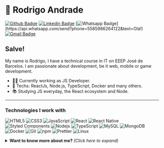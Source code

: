 # :purple_heart: Rodrigo Andrade

[![Github Badge](https://img.shields.io/badge/-Github-000?style=flat-square&logo=Github&logoColor=white&link=https://github.com/RodrigoAndrade085)](https://github.com/RodrigoAndrade085)
[![Linkedin Badge](https://img.shields.io/badge/-LinkedIn-blue?style=flat-square&logo=Linkedin&logoColor=white&link=https://www.linkedin.com/in/rodrigo-andrade-51bb55190/)](https://www.linkedin.com/in/rodrigo-andrade-51bb55190/)
[![Whatsapp Badge](https://img.shields.io/badge/-Whatsapp-4CA143?style=flat-square&labelColor=4CA143&logo=whatsapp&logoColor=white&link=https://api.whatsapp.com/send?phone=5585986264122&text=Olá!)](https://api.whatsapp.com/send?phone=5585986264122&text=Olá!)
[![Gmail Badge](https://img.shields.io/badge/-Gmail-c14438?style=flat-square&logo=Gmail&logoColor=white&link=mailto:rodrigoandradedsousa@gmail.com)](mailto:rodrigoandradedsousa@gmail.com)

## Salve!

My name is Rodrigo, I have a technical course in IT on EEEP José de Barcelos. 
I am passionate about development, be it web, mobile or game development.


- :office_worker: Currently working as JS Developer.
- :purple_heart: Techs: ReactJs, Node.js, TypeScript, Docker  and many others.
- :books: Studying JS everyday, the React ecosystem and Node.

---

### Technologies I work with

  ![HTML5](https://img.shields.io/badge/-HTML5-E34F26?style=for-the-badge&logo=html5&logoColor=white)
  ![CSS3](https://img.shields.io/badge/-CSS3-549FDE?style=for-the-badge&logo=css3&logoColor=white)
  ![JavaScript](https://img.shields.io/badge/-JavaScript-F7B93E?style=for-the-badge&logo=javascript&logoColor=fff)
  ![React](https://img.shields.io/badge/-React.js-45b8d8?style=for-the-badge&logo=react&logoColor=white)
  ![React Native](https://img.shields.io/badge/-React%20Native-45b8d8?style=for-the-badge&logo=react&logoColor=white)
  ![Styled Components](https://img.shields.io/badge/-Styled_Components-db7092?style=for-the-badge&logo=styled-components&logoColor=white)
  ![Nodejs](https://img.shields.io/badge/-Node.js-43853d?style=for-the-badge&logo=nodemon&logoColor=white)
  ![TypeScript](https://img.shields.io/badge/-TypeScript-0077C6?style=for-the-badge&logo=typescript&logoColor=fff)
  ![MySQL](https://img.shields.io/badge/-MySQL-00758F?style=for-the-badge&logo=mysql&logoColor=white)
  ![MongoDB](https://img.shields.io/badge/-MongoDB-13aa52?style=for-the-badge&logo=mongodb&logoColor=white)
  ![Docker](https://img.shields.io/badge/-Docker-46a2f1?style=for-the-badge&logo=docker&logoColor=white)
  ![Git](https://img.shields.io/badge/-Git-F05032?style=for-the-badge&logo=git&logoColor=white)
  ![npm](https://img.shields.io/badge/-NPM-CB3837?style=for-the-badge&logo=npm&logoColor=white)
  ![Prettier](https://img.shields.io/badge/-Prettier-1A2B34?style=for-the-badge&logo=prettier&logoColor=white)
  ![Linux](https://img.shields.io/badge/-Linux-16C60C?style=for-the-badge&logo=linux&logoColor=white)


<details>
  <summary> <b> Want to know more about me? </b> <i> (Click here to expand)</i> </summary>
  <br>
  
  <a href="https://github.com/anuraghazra/github-readme-stats">
    <img align="center" src="https://github-readme-stats.vercel.app/api?username=rodrigoandrade085&show_icons=true&count_private=true&theme=tokyonight&hide=issues" />
  </a>
  
  <br />
  
  ![Top Langs](https://github-readme-stats.vercel.app/api/top-langs/?username=rodrigoandrade085&hide=TeX&layout=compact&theme=tokyonight)
  
</details>
